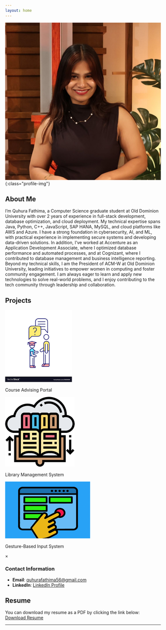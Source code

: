 ```yaml
---
layout: home
---
```


![Profile Picture](/assets/images/professionalpicture_fathima.jpg){:class="profile-img"}

## About Me
I’m Quhura Fathima, a Computer Science graduate student at Old Dominion University with over 2 years of experience in full-stack development, database optimization, and cloud deployment. My technical expertise spans Java, Python, C++, JavaScript, SAP HANA, MySQL, and cloud platforms like AWS and Azure. I have a strong foundation in cybersecurity, AI, and ML, with practical experience in implementing secure systems and developing data-driven solutions. In addition, I’ve worked at Accenture as an Application Development Associate, where I optimized database performance and automated processes, and at Cognizant, where I contributed to database management and business intelligence reporting. Beyond my technical skills, I am the President of ACM-W at Old Dominion University, leading initiatives to empower women in computing and foster community engagement. I am always eager to learn and apply new technologies to solve real-world problems, and I enjoy contributing to the tech community through leadership and collaboration.

## Projects

<div class="projects-container">
  <div class="project-icon" onclick="showProjectDetails(1)">
    <img src="/assets/icons/course-advising-icon.png" alt="Course Advising Portal">
    <p>Course Advising Portal</p>
  </div>
  <div class="project-icon" onclick="showProjectDetails(2)">
    <img src="/assets/icons/library-system-icon.png" alt="Library Management System">
    <p>Library Management System</p>
  </div>
  <div class="project-icon" onclick="showProjectDetails(3)">
    <img src="/assets/icons/gesture-system-icon.png" alt="Gesture-Based Input System">
    <p>Gesture-Based Input System</p>
  </div>
</div>

<!-- Project Modal/Pop-up -->
<div id="project-modal" class="modal">
  <div class="modal-content">
    <span class="close">&times;</span>
    <div id="project-details"></div>
  </div>
</div>

<script>
  function showProjectDetails(projectId) {
    var projectDetails = '';
    if (projectId === 1) {
      projectDetails = `
        <h2>Course Advising Portal</h2>
        <p><strong>Technologies:</strong> React.js, Node.js, Express.js, MySQL, Firebase, Render</p>
        <p><strong>Summary:</strong> Developed a student advising system to streamline course advising with real-time validation and form submission. Built an admin dashboard with role-based access for form approval, reducing manual workload by 40%.</p>
      `;
    } else if (projectId === 2) {
      projectDetails = `
        <h2>Library Management System</h2>
        <p><strong>Technologies:</strong> React, Node.js, MySQL (XAMPP), Bootstrap</p>
        <p><strong>Summary:</strong> Created a full-stack application with user authentication and role-based access for students, librarians, and administrators. Designed RESTful APIs for managing book inventory, improving operational efficiency.</p>
      `;
    } else if (projectId === 3) {
      projectDetails = `
        <h2>Gesture-Based Input System</h2>
        <p><strong>Technologies:</strong> Python, OpenCV, Mediapipe</p>
        <p><strong>Summary:</strong> Built a real-time hand recognition system to control media playback using gesture inputs. Led a team to implement image processing algorithms, achieving 90% recognition accuracy.</p>
      `;
    }

    document.getElementById('project-details').innerHTML = projectDetails;
    document.getElementById('project-modal').style.display = 'block';
  }

  var modal = document.getElementById('project-modal');
  var span = document.getElementsByClassName('close')[0];

  span.onclick = function() {
    modal.style.display = 'none';
  }

  window.onclick = function(event) {
    if (event.target == modal) {
      modal.style.display = 'none';
    }
  }
</script>

### Contact Information
- **Email**: [quhurafathima56@gmail.com](mailto:quhurafathima56@gmail.com)
- **LinkedIn**: [LinkedIn Profile](https://www.linkedin.com/in/quhurafathima/)

## Resume
You can download my resume as a PDF by clicking the link below:
[Download Resume](assets/Resume_Latest_Fathima.pdf)

---